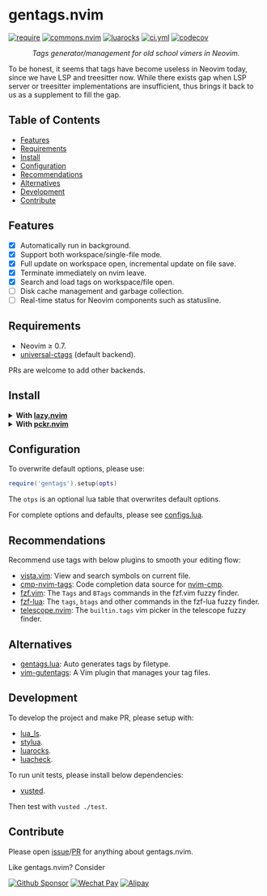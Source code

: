 <!-- markdownlint-disable MD001 MD013 MD034 MD033 MD051 -->

# gentags.nvim

<p align="left">
<a href="https://github.com/neovim/neovim/releases/v0.7.0"><img alt="require" src="https://img.shields.io/badge/require-0.7%2B-blue" /></a>
<a href="https://github.com/linrongbin16/commons.nvim"><img alt="commons.nvim" src="https://img.shields.io/badge/power_by-commons.nvim-pink" /></a>
<a href="https://luarocks.org/modules/linrongbin16/gentags.nvim"><img alt="luarocks" src="https://img.shields.io/luarocks/v/linrongbin16/gentags.nvim" /></a>
<a href="https://github.com/linrongbin16/gentags.nvim/actions/workflows/ci.yml"><img alt="ci.yml" src="https://img.shields.io/github/actions/workflow/status/linrongbin16/gentags.nvim/ci.yml?label=ci" /></a>
<a href="https://app.codecov.io/github/linrongbin16/gentags.nvim"><img alt="codecov" src="https://img.shields.io/codecov/c/github/linrongbin16/gentags.nvim/main?label=codecov" /></a>
</p>

<p align="center"><i>
Tags generator/management for old school vimers in Neovim.
</i></p>

To be honest, it seems that tags have become useless in Neovim today, since we have LSP and treesitter now. While there exists gap when LSP server or treesitter implementations are insufficient, thus brings it back to us as a supplement to fill the gap.

## Table of Contents

- [Features](#features)
- [Requirements](#requirements)
- [Install](#install)
- [Configuration](#configuration)
- [Recommendations](#recommendations)
- [Alternatives](#alternatives)
- [Development](#development)
- [Contribute](#contribute)

## Features

- [x] Automatically run in background.
- [x] Support both workspace/single-file mode.
- [x] Full update on workspace open, incremental update on file save.
- [x] Terminate immediately on nvim leave.
- [x] Search and load tags on workspace/file open.
- [ ] Disk cache management and garbage collection.
- [ ] Real-time status for Neovim components such as statusline.

## Requirements

- Neovim &ge; 0.7.
- [universal-ctags](https://github.com/universal-ctags/ctags) (default backend).

PRs are welcome to add other backends.

## Install

<details>
<summary><b>With <a href="https://github.com/folke/lazy.nvim">lazy.nvim</a></b></summary>

```lua
require("lazy").setup({
  {
    "linrongbin16/gentags.nvim",
    config = function()
      require('gentags').setup()
    end,
  },
})
```

</details>

<details>
<summary><b>With <a href="https://github.com/lewis6991/pckr.nvim">pckr.nvim</a></b></summary>

```lua
require("pckr").add({
  {
    "linrongbin16/gentags.nvim",
    config = function()
      require("gentags").setup()
    end,
  },
})
```

</details>

## Configuration

To overwrite default options, please use:

```lua
require('gentags').setup(opts)
```

The `otps` is an optional lua table that overwrites default options.

For complete options and defaults, please see [configs.lua](https://github.com/linrongbin16/gentags.nvim/tree/main/lua/gentags/configs.lua).

## Recommendations

Recommend use tags with below plugins to smooth your editing flow:

- [vista.vim](https://github.com/liuchengxu/vista.vim): View and search symbols on current file.
- [cmp-nvim-tags](https://github.com/quangnguyen30192/cmp-nvim-tags): Code completion data source for [nvim-cmp](https://github.com/hrsh7th/nvim-cmp).
- [fzf.vim](https://github.com/junegunn/fzf.vim?tab=readme-ov-file#commands): The `Tags` and `BTags` commands in the fzf.vim fuzzy finder.
- [fzf-lua](https://github.com/ibhagwan/fzf-lua?tab=readme-ov-file#tags): The `tags`, `btags` and other commands in the fzf-lua fuzzy finder.
- [telescope.nvim](https://github.com/nvim-telescope/telescope.nvim?tab=readme-ov-file#vim-pickers): The `builtin.tags` vim picker in the telescope fuzzy finder.

## Alternatives

- [gentags.lua](https://github.com/JMarkin/gentags.lua): Auto generates tags by filetype.
- [vim-gutentags](https://github.com/ludovicchabant/vim-gutentags): A Vim plugin that manages your tag files.

## Development

To develop the project and make PR, please setup with:

- [lua_ls](https://github.com/LuaLS/lua-language-server).
- [stylua](https://github.com/JohnnyMorganz/StyLua).
- [luarocks](https://luarocks.org/).
- [luacheck](https://github.com/mpeterv/luacheck).

To run unit tests, please install below dependencies:

- [vusted](https://github.com/notomo/vusted).

Then test with `vusted ./test`.

## Contribute

Please open [issue](https://github.com/linrongbin16/gentags.nvim/issues)/[PR](https://github.com/linrongbin16/gentags.nvim/pulls) for anything about gentags.nvim.

Like gentags.nvim? Consider

[![Github Sponsor](https://img.shields.io/badge/-Sponsor%20Me%20on%20Github-magenta?logo=github&logoColor=white)](https://github.com/sponsors/linrongbin16)
[![Wechat Pay](https://img.shields.io/badge/-Tip%20Me%20on%20WeChat-brightgreen?logo=wechat&logoColor=white)](https://github.com/linrongbin16/lin.nvim/wiki/Sponsor)
[![Alipay](https://img.shields.io/badge/-Tip%20Me%20on%20Alipay-blue?logo=alipay&logoColor=white)](https://github.com/linrongbin16/lin.nvim/wiki/Sponsor)
